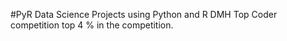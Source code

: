 #PyR
Data Science Projects using Python and R
DMH Top Coder competition
top 4 % in the competition.
